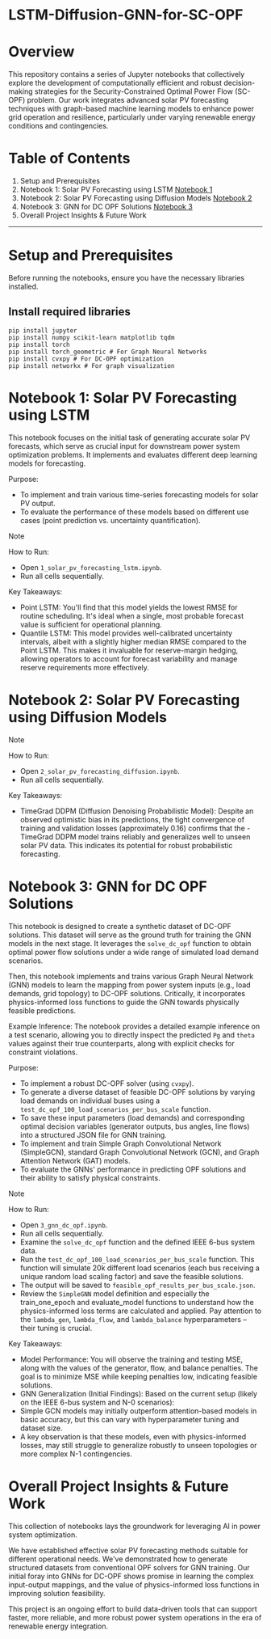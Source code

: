 # LSTM-Diffusion-GNN-for-SC-OPF

# Overview
This repository contains a series of Jupyter notebooks that collectively explore the development of computationally efficient and robust decision-making strategies for the Security-Constrained Optimal Power Flow (SC-OPF) problem. Our work integrates advanced solar PV forecasting techniques with graph-based machine learning models to enhance power grid operation and resilience, particularly under varying renewable energy conditions and contingencies.

# Table of Contents
1. Setup and Prerequisites
2. Notebook 1: Solar PV Forecasting using LSTM [Notebook 1](1_solar_pv_forecasting_lstm.ipynb)
3. Notebook 2: Solar PV Forecasting using Diffusion Models [Notebook 2](2_solar_pv_forecasting_diffusion.ipynb)
4. Notebook 3: GNN for DC OPF Solutions [Notebook 3](3_gnn_dc_opf.ipynb)
5. Overall Project Insights & Future Work

-----

# Setup and Prerequisites
Before running the notebooks, ensure you have the necessary libraries installed.

## Install required libraries
```
pip install jupyter
pip install numpy scikit-learn matplotlib tqdm
pip install torch 
pip install torch_geometric # For Graph Neural Networks
pip install cvxpy # For DC-OPF optimization
pip install networkx # For graph visualization
```

# Notebook 1: Solar PV Forecasting using LSTM
This notebook focuses on the initial task of generating accurate solar PV forecasts, which serve as crucial input for downstream power system optimization problems. It implements and evaluates different deep learning models for forecasting.

Purpose:
- To implement and train various time-series forecasting models for solar PV output.
- To evaluate the performance of these models based on different use cases (point prediction vs. uncertainty quantification).

> [!NOTE]
> How to Run:
> - Open `1_solar_pv_forecasting_lstm.ipynb`.
> - Run all cells sequentially.

Key Takeaways:
- Point LSTM: You'll find that this model yields the lowest RMSE for routine scheduling. It's ideal when a single, most probable forecast value is sufficient for operational planning.
- Quantile LSTM: This model provides well-calibrated uncertainty intervals, albeit with a slightly higher median RMSE compared to the Point LSTM. This makes it invaluable for reserve-margin hedging, allowing operators to account for forecast variability and manage reserve requirements more effectively.

# Notebook 2: Solar PV Forecasting using Diffusion Models

> [!NOTE]
> How to Run:
> - Open `2_solar_pv_forecasting_diffusion.ipynb`.
> - Run all cells sequentially.

Key Takeaways:
- TimeGrad DDPM (Diffusion Denoising Probabilistic Model): Despite an observed optimistic bias in its predictions, the tight convergence of training and validation losses (approximately 0.16) confirms that the - TimeGrad DDPM model trains reliably and generalizes well to unseen solar PV data. This indicates its potential for robust probabilistic forecasting.

# Notebook 3: GNN for DC OPF Solutions
This notebook is designed to create a synthetic dataset of DC-OPF solutions. This dataset will serve as the ground truth for training the GNN models in the next stage. It leverages the `solve_dc_opf` function to obtain optimal power flow solutions under a wide range of simulated load demand scenarios. 

Then, this notebook implements and trains various Graph Neural Network (GNN) models to learn the mapping from power system inputs (e.g., load demands, grid topology) to DC-OPF solutions. Critically, it incorporates physics-informed loss functions to guide the GNN towards physically feasible predictions.

Example Inference: The notebook provides a detailed example inference on a test scenario, allowing you to directly inspect the predicted `Pg` and `theta` values against their true counterparts, along with explicit checks for constraint violations.

Purpose:
- To implement a robust DC-OPF solver (using `cvxpy`).
- To generate a diverse dataset of feasible DC-OPF solutions by varying load demands on individual buses using a `test_dc_opf_100_load_scenarios_per_bus_scale` function.
- To save these input parameters (load demands) and corresponding optimal decision variables (generator outputs, bus angles, line flows) into a structured JSON file for GNN training.
- To implement and train Simple Graph Convolutional Network (SimpleGCN), standard Graph Convolutional Network (GCN), and Graph Attention Network (GAT) models.
- To evaluate the GNNs' performance in predicting OPF solutions and their ability to satisfy physical constraints.

> [!NOTE]
> How to Run:
> - Open `3_gnn_dc_opf.ipynb`.
> - Run all cells sequentially.
> - Examine the `solve_dc_opf` function and the defined IEEE 6-bus system data.
> - Run the `test_dc_opf_100_load_scenarios_per_bus_scale` function. This function will simulate 20k different load scenarios (each bus receiving a unique random load scaling factor) and save the feasible solutions.
> - The output will be saved to `feasible_opf_results_per_bus_scale.json`.
> - Review the `SimpleGNN` model definition and especially the train_one_epoch and evaluate_model functions to understand how the physics-informed loss terms are calculated and applied. Pay attention to the `lambda_gen`, `lambda_flow`, and `lambda_balance` hyperparameters – their tuning is crucial.

Key Takeaways:
- Model Performance: You will observe the training and testing MSE, along with the values of the generator, flow, and balance penalties. The goal is to minimize MSE while keeping penalties low, indicating feasible solutions.
- GNN Generalization (Initial Findings): Based on the current setup (likely on the IEEE 6-bus system and N-0 scenarios):
- Simple GCN models may initially outperform attention-based models in basic accuracy, but this can vary with hyperparameter tuning and dataset size.
- A key observation is that these models, even with physics-informed losses, may still struggle to generalize robustly to unseen topologies or more complex N-1 contingencies.


# Overall Project Insights & Future Work
This collection of notebooks lays the groundwork for leveraging AI in power system optimization.

We have established effective solar PV forecasting methods suitable for different operational needs.
We've demonstrated how to generate structured datasets from conventional OPF solvers for GNN training.
Our initial foray into GNNs for DC-OPF shows promise in learning the complex input-output mappings, and the value of physics-informed loss functions in improving solution feasibility.

This project is an ongoing effort to build data-driven tools that can support faster, more reliable, and more robust power system operations in the era of renewable energy integration.
